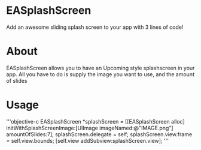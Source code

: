 EASplashScreen
==============

Add an awesome sliding splash screen to your app with 3 lines of code!

# About
EASplashScreen allows you to have an Upcoming style splashscreen in your app. All you have to do is supply the image you want to use, and the amount of slides

# Usage
'''objective-c
EASplashScreen *splashScreen = [[EASplashScreen alloc] initWithSplashScreenImage:[UIImage imageNamed:@"IMAGE.png"] amountOfSlides:7];
splashScreen.delegate = self;
splashScreen.view.frame = self.view.bounds;
[self.view addSubview:splashScreen.view];
'''
